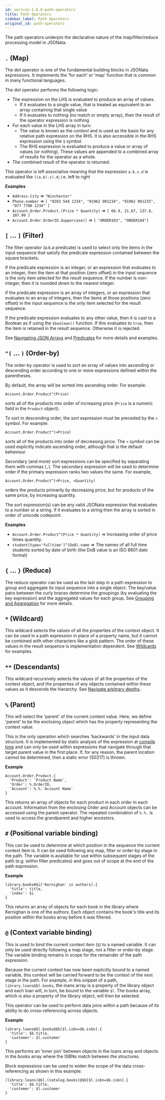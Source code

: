 ```yaml
---
id: version-1.8.0-path-operators
title: Path Operators
sidebar_label: Path Operators
original_id: path-operators
---
```


The path operators underpin the declarative nature of the map/filter/reduce processing model in JSONata.

## `.` (Map)

The dot operator is one of the fundamental building blocks in JSONata expressions.  It implements the 'for each' or 'map' function that is common in many functional languages.

The dot operator performs the following logic:

- The expression on the LHS is evaluated to produce an array of values.
  - If it evaluates to a single value, that is treated as equivalent to an array containing that single value
  - If it evaluates to nothing (no match or empty array), then the result of the operator expression is nothing
- For each value in the LHS array in turn:
  - The value is known as the _context_ and is used as the basis for any relative path expression on the RHS.  It is also accessible in the RHS expression using the `$` symbol.
  - The RHS expression is evaluated to produce a value or array of values (or nothing).  These values are appended to a combined array of results for the operator as a whole.
- The combined result of the operator is returned.

This operator is left associative meaning that the expression `a.b.c.d` is evaluated like `((a.b).c).d`; i.e. left to right

__Examples__

- `Address.City` => `"Winchester"`
- `Phone.number` => `[ "0203 544 1234", "01962 001234", "01962 001235", "077 7700 1234" ]`
- `Account.Order.Product.(Price * Quantity)` => `[ 68.9, 21.67, 137.8, 107.99 ]`
- `Account.Order.OrderID.$uppercase()` => `[ "ORDER103", "ORDER104"]`

## `[` ... `]` (Filter)

The filter operator (a.k.a predicate) is used to select only the items in the input sequence that satisfy the predicate expression contained between the square brackets.

If the predicate expression is an integer, or an expression that evaluates to an integer, then the item at that position (zero offset) in the input sequence is the only item selected for the result sequence.
If the number is non-integer, then it is rounded _down_ to the nearest integer.

If the predicate expression is an array of integers, or an expression that evaluates to an array of integers, then the items at those positions (zero offset) in the input sequence is the only item selected for the result sequence.

If the predicate expression evaluates to any other value, then it is cast to a Boolean as if using the `$boolean()` function.  If this evaluates to `true`, then the item is retained in the result sequence.  Otherwise it is rejected.

See [Navigating JSON Arrays](simple#navigating-json-arrays) and [Predicates](predicate) for more details and examples.

## `^(` ... `)` (Order-by)

The order-by operator is used to sort an array of values into ascending or descending order according to one or more expressions defined within the parentheses.

By default, the array will be sorted into ascending order.  For example:

`Account.Order.Product^(Price)`

sorts all of the products into order of increasing price (`Price` is a numeric field in the `Product` object).

To sort in descending order, the sort expression must be preceded by the `>` symbol. For example:

`Account.Order.Product^(>Price)`

sorts all of the products into order of decreasing price.  The `<` symbol can be used explicitly indicate ascending order, although that is the default behaviour.

Secondary (and more) sort expressions can be specified by separating them with commas (`,`).  The secondary expression will be used to determine order if the primary expression ranks two values the same.  For example,

`Account.Order.Product^(>Price, <Quantity)`

orders the products primarily by decreasing price, but for products of the same price, by increasing quantity.

The sort expression(s) can be any valid JSONata expression that evaluates to a number or a string.  If it evaluates to a string then the array is sorted in order of unicode codepoint.

__Examples__

- `Account.Order.Product^(Price * Quantity)` => Increasing order of price times quantity.
- `student[type='fulltime']^(DoB).name` => The names of all full time students sorted by date of birth (the DoB value is an ISO 8601 date format)

## `{` ... `}` (Reduce)

The reduce operator can be used as the last step in a path expression to group and aggregate its input sequence into a single object.
The key/value pairs between the curly braces determine the groupings (by evaluating the key expression) and the aggregated values for each group.
See [Grouping and Aggregation](sorting-grouping#grouping) for more details.


## `*` (Wildcard)

This wildcard selects the values of all the properties of the context object.  It can be used in a path expression in place of a property name, but it cannot be combined with other characters like a glob pattern.  The order of these values in the result sequence is implementation dependent.
See [Wildcards](predicate#wildcards) for examples.

## `**` (Descendants)

This wildcard recursively selects the values of all the properties of the context object, and the properties of any objects contained within these values as it descends the hierarchy.
See [Navigate arbitrary depths](predicate#navigate-arbitrary-depths).

## `%` (Parent)

This will select the 'parent' of the current context value.  Here, we define 'parent' to be the enclosing object which has the property representing the context value.

This is the only operation which searches 'backwards' in the input data structure. It is implemented by static analysis of the expression at [compile time](https://docs.jsonata.org/embedding-extending#jsonatastr) and can only be used within expressions that navigate through that target parent value in the first place.
If, for any reason, the parent location cannot be determined, then a static error (S0217) is thrown.

__Example__

```
Account.Order.Product.{
  'Product': `Product Name`,
  'Order': %.OrderID,
  'Account': %.%.`Account Name`
}
```
This returns an array of objects for each product in each order in each account.  Information from the enclosing Order and Account objects can be accessed using the parent operator.
The repeated combination of `%.%.` is used to access the grandparent and higher ancestors.


## `#` (Positional variable binding)

This can be used to determine at which position in the sequence the current context item is.  It can be used following any map, filter or order-by stage in the path.
The variable is available for use within subsequent stages of the path (e.g. within filter predicates) and goes out of scope at the end of the path expression.

__Example__

```
library.books#$i['Kernighan' in authors].{
  'title': title,
  'index': $i
}
```
This returns an array of objects for each book in the library where Kernighan is one of the authors.  Each object contains the book's title and its position within the books array before it was filtered.


## `@` (Context variable binding)

This is used to bind the current context item (`$`) to a named variable.  It can only be used directly following a map stage, not a filter or order-by stage.
The variable binding remains in scope for the remainder of the path expression.

Because the current context has now been explicitly bound to a named variable, this context will be carried forward to be the context of the next stage in the path.
For example, in this snippet of a path, `library.loans@$l.books`, the loans array is a property of the library object and each loan will, in turn, be bound to the variable `$l`.
The books array, which is also a property of the library object, will then be selected.

This operator can be used to perform data joins within a path because of its ability to do cross-referencing across objects.

__Example__

```
library.loans@$l.books@$b[$l.isbn=$b.isbn].{
  'title': $b.title,
  'customer': $l.customer
}
```
This performs an 'inner join' between objects in the loans array and objects in the books array where the ISBNs match between the structures.

Block expressions can be used to widen the scope of the data cross-referencing as shown in this example:

```
(library.loans)@$l.(catalog.books)@$b[$l.isbn=$b.isbn].{
  'title': $b.title,
  'customer': $l.customer
}
```
